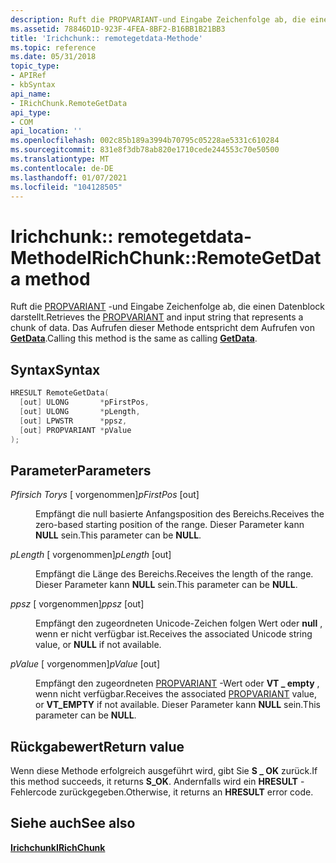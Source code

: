 ```yaml
---
description: Ruft die PROPVARIANT-und Eingabe Zeichenfolge ab, die einen Datenblock darstellt. Das Aufrufen dieser Methode entspricht dem Aufrufen von GetData.
ms.assetid: 78846D1D-923F-4FEA-8BF2-B16BB1B21BB3
title: 'Irichchunk:: remotegetdata-Methode'
ms.topic: reference
ms.date: 05/31/2018
topic_type:
- APIRef
- kbSyntax
api_name:
- IRichChunk.RemoteGetData
api_type:
- COM
api_location: ''
ms.openlocfilehash: 002c85b189a3994b70795c05228ae5331c610284
ms.sourcegitcommit: 831e8f3db78ab820e1710cede244553c70e50500
ms.translationtype: MT
ms.contentlocale: de-DE
ms.lasthandoff: 01/07/2021
ms.locfileid: "104128505"
---
```

# <a name="irichchunkremotegetdata-method"></a><span data-ttu-id="a36aa-104">Irichchunk:: remotegetdata-Methode</span><span class="sxs-lookup"><span data-stu-id="a36aa-104">IRichChunk::RemoteGetData method</span></span>

<span data-ttu-id="a36aa-105">Ruft die [PROPVARIANT](/windows/win32/api/propidlbase/ns-propidlbase-propvariant) -und Eingabe Zeichenfolge ab, die einen Datenblock darstellt.</span><span class="sxs-lookup"><span data-stu-id="a36aa-105">Retrieves the [PROPVARIANT](/windows/win32/api/propidlbase/ns-propidlbase-propvariant) and input string that represents a chunk of data.</span></span> <span data-ttu-id="a36aa-106">Das Aufrufen dieser Methode entspricht dem Aufrufen von [**GetData**](/windows/desktop/api/StructuredQueryCondition/nf-structuredquerycondition-irichchunk-getdata).</span><span class="sxs-lookup"><span data-stu-id="a36aa-106">Calling this method is the same as calling [**GetData**](/windows/desktop/api/StructuredQueryCondition/nf-structuredquerycondition-irichchunk-getdata).</span></span>

## <a name="syntax"></a><span data-ttu-id="a36aa-107">Syntax</span><span class="sxs-lookup"><span data-stu-id="a36aa-107">Syntax</span></span>


```C++
HRESULT RemoteGetData(
  [out] ULONG       *pFirstPos,
  [out] ULONG       *pLength,
  [out] LPWSTR      *ppsz,
  [out] PROPVARIANT *pValue
);
```



## <a name="parameters"></a><span data-ttu-id="a36aa-108">Parameter</span><span class="sxs-lookup"><span data-stu-id="a36aa-108">Parameters</span></span>

<dl> <dt>

<span data-ttu-id="a36aa-109">*Pfirsich Torys* \[ vorgenommen\]</span><span class="sxs-lookup"><span data-stu-id="a36aa-109">*pFirstPos* \[out\]</span></span>
</dt> <dd>

<span data-ttu-id="a36aa-110">Empfängt die null basierte Anfangsposition des Bereichs.</span><span class="sxs-lookup"><span data-stu-id="a36aa-110">Receives the zero-based starting position of the range.</span></span> <span data-ttu-id="a36aa-111">Dieser Parameter kann **NULL** sein.</span><span class="sxs-lookup"><span data-stu-id="a36aa-111">This parameter can be **NULL**.</span></span>

</dd> <dt>

<span data-ttu-id="a36aa-112">*pLength* \[ vorgenommen\]</span><span class="sxs-lookup"><span data-stu-id="a36aa-112">*pLength* \[out\]</span></span>
</dt> <dd>

<span data-ttu-id="a36aa-113">Empfängt die Länge des Bereichs.</span><span class="sxs-lookup"><span data-stu-id="a36aa-113">Receives the length of the range.</span></span> <span data-ttu-id="a36aa-114">Dieser Parameter kann **NULL** sein.</span><span class="sxs-lookup"><span data-stu-id="a36aa-114">This parameter can be **NULL**.</span></span>

</dd> <dt>

<span data-ttu-id="a36aa-115">*ppsz* \[ vorgenommen\]</span><span class="sxs-lookup"><span data-stu-id="a36aa-115">*ppsz* \[out\]</span></span>
</dt> <dd>

<span data-ttu-id="a36aa-116">Empfängt den zugeordneten Unicode-Zeichen folgen Wert oder **null** , wenn er nicht verfügbar ist.</span><span class="sxs-lookup"><span data-stu-id="a36aa-116">Receives the associated Unicode string value, or **NULL** if not available.</span></span>

</dd> <dt>

<span data-ttu-id="a36aa-117">*pValue* \[ vorgenommen\]</span><span class="sxs-lookup"><span data-stu-id="a36aa-117">*pValue* \[out\]</span></span>
</dt> <dd>

<span data-ttu-id="a36aa-118">Empfängt den zugeordneten [PROPVARIANT](/windows/win32/api/propidlbase/ns-propidlbase-propvariant) -Wert oder **VT \_ empty** , wenn nicht verfügbar.</span><span class="sxs-lookup"><span data-stu-id="a36aa-118">Receives the associated [PROPVARIANT](/windows/win32/api/propidlbase/ns-propidlbase-propvariant) value, or **VT\_EMPTY** if not available.</span></span> <span data-ttu-id="a36aa-119">Dieser Parameter kann **NULL** sein.</span><span class="sxs-lookup"><span data-stu-id="a36aa-119">This parameter can be **NULL**.</span></span>

</dd> </dl>

## <a name="return-value"></a><span data-ttu-id="a36aa-120">Rückgabewert</span><span class="sxs-lookup"><span data-stu-id="a36aa-120">Return value</span></span>

<span data-ttu-id="a36aa-121">Wenn diese Methode erfolgreich ausgeführt wird, gibt Sie **S \_ OK** zurück.</span><span class="sxs-lookup"><span data-stu-id="a36aa-121">If this method succeeds, it returns **S\_OK**.</span></span> <span data-ttu-id="a36aa-122">Andernfalls wird ein **HRESULT** -Fehlercode zurückgegeben.</span><span class="sxs-lookup"><span data-stu-id="a36aa-122">Otherwise, it returns an **HRESULT** error code.</span></span>

## <a name="see-also"></a><span data-ttu-id="a36aa-123">Siehe auch</span><span class="sxs-lookup"><span data-stu-id="a36aa-123">See also</span></span>

<dl> <dt>

[<span data-ttu-id="a36aa-124">**Irichchunk**</span><span class="sxs-lookup"><span data-stu-id="a36aa-124">**IRichChunk**</span></span>](/windows/desktop/api/Structuredquerycondition/nn-structuredquerycondition-irichchunk)
</dt> </dl>

 

 
